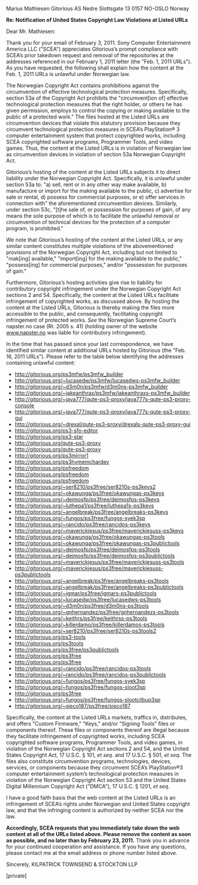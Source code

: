 Marius Mathiesen
Gitorious AS
Nedre Slottsgate 13
0157 NO-OSLO
Norway


**Re: Notification of United States Copyright Law Violations at Listed URLs**

Dear Mr. Mathiesen:

Thank you for your email of February 3, 2011. Sony Computer
Entertainment America LLC ("SCEA") appreciates Gitorious’s prompt
compliance with SCEA’s prior takedown request and removal of the
repositories at the addresses referenced in our February 1, 2011
letter (the "Feb. 1, 2011 URLs"). As you have requested, the following
shall explain how the content at the Feb. 1, 2011 URLs is unlawful
under Norwegian law.

The Norwegian Copyright Act contains prohibitions against the
circumvention of effective technological protection
measures. Specifically, section 53a of the Copyright Act prohibits the
"circumvent[ion of] effective technological protection measures that
the right holder, or others he has given permission, employs to
control the copying or making available to the public of a protected
work." The files hosted at the Listed URLs are circumvention devices
that violate this statutory provision because they circumvent
technological protection measures in SCEA’s PlayStation® 3 computer
entertainment system that protect copyrighted works, including SCEA
copyrighted software programs, Programmer Tools, and video
games. Thus, the content at the Listed URLs is in violation of
Norwegian law as circumvention devices in violation of section 53a
Norwegian Copyright Act.

Gitorious’s hosting of the content at the Listed URLs subjects it to
direct liability under the Norwegian Copyright Act. Specifically, it
is unlawful under section 53a to: "a) sell, rent or in any other way
make available, b) manufacture or import for the making available to
the public, c) advertise for sale or rental, d) possess for commercial
purposes, or e) offer services in connection with" the aforementioned
circumvention devices. Similarly, under section 53c, "[t]he sale of,
or possession for purposes of gain, of any means the sole purpose of
which is to facilitate the unlawful removal or circumvention of
technical devices for the protection of a computer program, is
prohibited."

We note that Gitorious’s hosting of the content at the Listed URLs, or
any similar content constitutes multiple violations of the
abovementioned provisions of the Norwegian Copyright Act, including
but not limited to "mak[ing] available," "import[ing] for the making
available to the public," "possess[ing] for commercial purposes,"
and/or "possession for purposes of gain."

Furthermore, Gitorious’s hosting activities give rise to liability for
contributory copyright infringement under the Norwegian Copyright Act
sections 2 and 54. Specifically, the content at the Listed URLs
facilitate infringement of copyrighted works, as discussed above. By
hosting the content at the Listed URLs, Gitorious is thereby making
the files more accessible to the public, and consequently,
facilitating copyright infringement of protected works. *See* the
Norwegian Supreme Court’s napster.no case (Rt. 2005 s. 41) (holding
owner of the website www.napster.no was liable for contributory
infringement).

In the time that has passed since your last correspondence, we have
identified similar content at additional URLs hosted by Gitorious (the
"Feb. 16, 2011 URLs"). Please refer to the table below identifying the
addresses containing unlawful content:

* http://gitorious.org/ps3mfw/ps3mfw_builder
* http://gitorious.org/~lucasedw/ps3mfw/lucasedws-ps3mfw_builder
* http://gitorious.org/~d3m0n/ps3mfw/d3m0ns-ps3mfw_builder
* http://gitorious.org/~jakeanthrax/ps3mfw/jakeanthraxs-ps3mfw_builder
* http://gitorious.org/~java777/qute-ps3-proxy/java777s-qute-ps3-proxy-console
* http://gitorious.org/~java777/qute-ps3-proxy/java777s-qute-ps3-proxy-gui
* http://gitorious.org/~drexal/qute-ps3-proxy/drexals-qute-ps3-proxy-gui
* http://gitorious.org/ps3-sfo-editor
* http://gitorious.org/ps3-star
* http://gitorious.org/qute-ps3-proxy
* http://gitorious.org/qute-ps3-proxy
* http://gitorious.org/ps3mirror1
* http://gitorious.org/ps3hvmemchardev
* http://gitorious.org/psfreedom
* http://gitorious.org/psfreedom
* http://gitorious.org/psfreedom
* http://gitorious.org/~ser8210/ps3free/ser8210s-ps3keys2
* http://gitorious.org/~okawunga/ps3free/okawungas-ps3keys
* http://gitorious.org/~deimosfp/ps3free/deimosfps-ps3keys
* http://gitorious.org/~luthepa1/ps3free/luthepa1s-ps3keys
* http://gitorious.org/~angelbreak/ps3free/angelbreaks-ps3keys
* http://gitorious.org/~fungos/ps3free/fungos-syek3sp
* http://gitorious.org/~rancido/ps3free/rancidos-ps3keys
* http://gitorious.org/~maverickjesus/ps3free/maverickjesuss-ps3keys
* http://gitorious.org/~okawunga/ps3free/okawungas-ps3tools
* http://gitorious.org/~okawunga/ps3free/okawungas-ps3publictools
* http://gitorious.org/~deimosfp/ps3free/deimosfps-ps3tools
* http://gitorious.org/~deimosfp/ps3free/deimosfps-ps3publictools
* http://gitorious.org/~maverickjesus/ps3free/maverickjesuss-ps3tools
* http://gitorious.org/~maverickjesus/ps3free/maverickjesuss-ps3publictools
* http://gitorious.org/~angelbreak/ps3free/angelbreaks-ps3tools
* http://gitorious.org/~angelbreak/ps3free/angelbreaks-ps3publictools
* http://gitorious.org/~igmar/ps3free/igmars-ps3publictools
* http://gitorious.org/~lucasedw/ps3free/lucasedws-ps3tools
* http://gitorious.org/~d3m0n/ps3free/d3m0ns-ps3tools
* http://gitorious.org/~gnhernandez/ps3free/gnhernandezs-ps3tools
* http://gitorious.org/~keithrs/ps3free/keithrss-ps3tools
* http://gitorious.org/~killerdamo/ps3free/killerdamos-ps3tools
* http://gitorious.org/~ser8210/ps3free/ser8210s-ps3tools2
* http://gitorious.org/ps3-tools
* http://gitorious.org/ps3tools
* http://gitorious.org/ps3free/ps3publictools
* http://gitorious.org/ps3free
* http://gitorious.org/ps3free
* http://gitorious.org/~rancido/ps3free/rancidos-ps3tools
* http://gitorious.org/~rancido/ps3free/rancidos-ps3publictools
* http://gitorious.org/~fungos/ps3free/fungos-syek3sp
* http://gitorious.org/~fungos/ps3free/fungos-sloot3sp
* http://gitorious.org/ps3free
* http://gitorious.org/~fungos/ps3free/fungos-slootcilbup3sp
* http://gitorious.org/~sieco187/ps3free/sieco187



Specifically, the content at the Listed URLs markets, traffics in,
distributes, and offers "Custom Firmware," "Keys," and/or "Signing
Tools" files or components thereof. These files or components thereof
are illegal because they facilitate infringement of copyrighted works,
including SCEA copyrighted software programs, Programmer Tools, and
video games, in violation of the Norwegian Copyright Act sections 2
and 54, and the United States Copyright Act, 17 U.S.C. § 101, *et
seq*. and 17 U.S.C. § 501, *et seq*. The files also constitute
circumvention programs, technologies, devices, services, or components
because they circumvent SCEA’s PlayStation®3 computer entertainment
system’s technological protection measures in violation of the
Norwegian Copyright Act section 53 and the United States Digital
Millennium Copyright Act ("DMCA"), 17 U.S.C. § 1201, *et seq*.

I have a good faith basis that the web content at the Listed URLs is
an infringement of SCEA’s rights under Norwegian and United States
copyright law, and that the infringing content is authorized by
neither SCEA nor the law.

**Accordingly, SCEA requests that you immediately take down the web
content at all of the URLs listed above. Please remove the content as
soon as possible, and no later than by February 23, 2011.** Thank you
in advance for your continued cooperation and assistance. If you have
any questions, please contact me at the email address or phone number
listed above.


Sincerely,
KILPATRICK TOWNSEND & STOCKTON LLP

[private]
